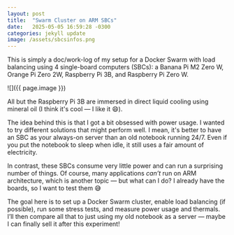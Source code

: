 ```yaml
---
layout: post
title:  "Swarm Cluster on ARM SBCs"
date:   2025-05-05 16:59:28 -0300
categories: jekyll update
image: /assets/sbcsinfos.png
---
```


This is simply a doc/work-log of my setup for a Docker Swarm with load balancing using 4 single-board computers (SBCs): a Banana Pi M2 Zero W, Orange Pi Zero 2W, Raspberry Pi 3B, and Raspberry Pi Zero W.

![]({{ page.image }})

All but the Raspberry Pi 3B are immersed in direct liquid cooling using mineral oil (I think it's cool — I like it 😄).

The idea behind this is that I got a bit obsessed with power usage. I wanted to try different solutions that might perform well. I mean, it's better to have an SBC as your always-on server than an old notebook running 24/7. Even if you put the notebook to sleep when idle, it still uses a fair amount of electricity.

In contrast, these SBCs consume very little power and can run a surprising number of things. Of course, many applications *can’t* run on ARM architecture, which is another topic — but what can I do? I already have the boards, so I want to test them 😅

The goal here is to set up a Docker Swarm cluster, enable load balancing (if possible), run some stress tests, and measure power usage and thermals. I’ll then compare all that to just using my old notebook as a server — maybe I can finally sell it after this experiment!

